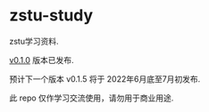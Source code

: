 # zstu-study

zstu学习资料.

[v0.1.0](https://github.com/chen2438/zstu-study/releases/tag/0.1.0) 版本已发布.

预计下一个版本 v0.1.5 将于 2022年6月底至7月初发布.

此 repo 仅作学习交流使用，请勿用于商业用途.
